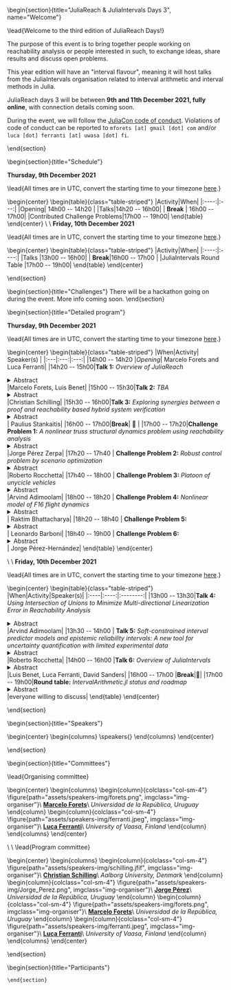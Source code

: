 <!-- =============================
     ABOUT
    ============================== -->

\begin{section}{title="JuliaReach & JuliaIntervals Days 3", name="Welcome"}

\lead{Welcome to the third edition of JuliaReach Days!}

The purpose of this event is to bring together people working on reachability analysis
or people interested in such, to exchange ideas, share results and discuss open problems.

This year edition will have an "interval flavour", meaning it will host talks from the JuliaIntervals organisation related to interval arithmetic and interval methods in Julia.

JuliaReach days 3 will be between **9th and 11th December 2021, fully online**, with
connection details coming soon.

During the event, we will follow the [JuliaCon code of conduct](https://juliacon.org/2021/coc/).
Violations of code of conduct can be reported to `mforets [at] gmail [dot] com` and/or `luca [dot] ferranti [at] uwasa [dot] fi`.

\end{section}


<!-- ==============================
     GETTING STARTED
     ============================== -->
\begin{section}{title="Schedule"}

**Thursday, 9th December 2021**

\lead{All times are in UTC, convert the starting time to your timezone [here](https://arewemeetingyet.com/UTC/2021-12-09/14:00).}

\begin{center}
\begin{table}{class="table-striped"}
|Activity|When|
|:----:|:---:|
|Opening| 14h00 -- 14h20 |
|Talks|14h20 -- 16h00|
| **Break** | 16h00 -- 17h00|
|Contributed Challenge Problems|17h00 -- 19h00|
\end{table}
\end{center}
\\
\\
**Friday, 10th December 2021**

\lead{All times are in UTC, convert the starting time to your timezone [here](https://arewemeetingyet.com/UTC/2021-12-09/13:00).}

\begin{center}
\begin{table}{class="table-striped"}
|Activity|When|
|:----:|:----:|
|Talks |13h00 -- 16h00|
| **Break**|16h00 -- 17h00 |
|JuliaIntervals Round Table |17h00 -- 19h00|
\end{table}
\end{center}

\end{section}



<!-- ==============================
     HACKATHON
     ============================== -->
\begin{section}{title="Challenges"}
    There will be a hackathon going on during the event. More info coming soon.
\end{section}


<!-- =============================
     Detailed program
    ============================== -->

\begin{section}{title="Detailed program"}

**Thursday, 9th December 2021**

\lead{All times are in UTC, convert the starting time to your timezone [here](https://arewemeetingyet.com/UTC/2021-12-09/14:00).}

\begin{center}
\begin{table}{class="table-striped"}
|When|Activity| Speaker(s) |
|:---|:---:|:---:|
|14h00 -- 14h20 |*Opening*| Marcelo Forets and Luca Ferranti|
|14h20 -- 15h00|**Talk 1:** *Overview of JuliaReach* <details><summary>Abstract</summary>TBA</details>|Marcelo Forets, Luis Benet|
|15h00 -- 15h30|**Talk 2:** *TBA*<details><summary>Abstract</summary>TBA</details>|Christian Schilling|
|15h30 -- 16h00|**Talk 3:** *Exploring synergies between a proof and reachability based hybrid system verification* <details><summary>Abstract</summary>This talk presents a joint work on integrating JuliaReach and reachability analysis into a refinement and proof-based system modelling and verification framework - Event-B. In particular, the talk attempts to demonstrate how reachability analysis can help to increase the verification automation of the hybrid system development in Event-B. </details>| Paulius Stankaitis|
|16h00 -- 17h00|**Break**| 🍕 |
|17h00 -- 17h20|**Challenge Problem 1:** *A nonlinear truss structural dynamics problem using reachability analysis* <details><summary>Abstract</summary>In this challenge, a simple truss-structure linear/nonlinear dynamics problem will be presented, where in the nonlinear case, large displacements are considered [[1]](https://raw.githubusercontent.com/ONSAS/libroANLE/main/tex/libroANLE.pdf#subsection.4.3.1). Basic Finite Element Method and Solid Dynamics concepts will be exposed, as well as the gold-standard numerical integration techniques. The recent application of Reachability Analysis to the linear case will be recalled [[2]](https://arxiv.org/pdf/2105.05841.pdf). The numerical results for the linear case using numerical integration and reachability will be obtained. Finally the nonlinear case problem will be clearly posed allowing to discuss possible novel approaches using reachability analysis.</details>|Jorge Pérez Zerpa|
|17h20 -- 17h40 | **Challenge Problem 2:** *Robust control problem by scenario optimization* <details><summary>Abstract</summary>TBA</details>|Roberto Rocchetta|
|17h40 -- 18h00 | **Challenge Problem 3:** *Platoon of unycicle vehicles* <details><summary>Abstract</summary>TBA</details>|Arvind Adimoolam|
|18h00 -- 18h20 | **Challenge Problem 4:**  *Nonlinear model of F16 flight dynamics* <details><summary>Abstract</summary>TBA</details>| Raktim Bhattacharya|
|18h20 -- 18h40 | **Challenge Problem 5:**   <details><summary>Abstract</summary>TBA</details>| Leonardo Barboni|
|18h40 -- 19h00 | **Challenge Problem 6:**   <details><summary>Abstract</summary>TBA</details>| Jorge Pérez-Hernández|
\end{table}
\end{center}

\\
\\
**Friday, 10th December 2021**

\lead{All times are in UTC, convert the starting time to your timezone [here](https://arewemeetingyet.com/UTC/2021-12-09/13:00).}

\begin{center}
\begin{table}{class="table-striped"}
|When|Activity|Speaker(s)|
|:----|:----:|:--------:|
|13h00 -- 13h30|**Talk 4:** *Using Intersection of Unions to Minimize Multi-directional Linearization Error in Reachability Analysis* <details><summary>Abstract</summary>Given an initial set of a nonlinear system with uncertain parameters and inputs, the set of states that can possibly be reached is computed. The approach is based on local linearizations of the nonlinear system, while linearization errors are considered by Lagrange remainders. These errors are added as uncertain inputs, such that the reachable set of the locally linearized system encloses the one of the original system. The linearization error is controlled by splitting of reachable sets. Reachable sets are represented by zonotopes, allowing an efficient computation in relatively high-dimensional space. </details>|Arvind Adimoolam|
|13h30 -- 14h00 | **Talk 5:** *Soft-constrained interval predictor models and epistemic reliability intervals: A new tool for uncertainty quantification with limited experimental data* <details><summary>Abstract</summary>TBA</details>|Roberto Rocchetta|
|14h00 -- 16h00 |**Talk 6:** *Overview of JuliaIntervals* <details><summary>Abstract</summary>TBA</details>|Luis Benet, Luca Ferranti, David Sanders|
|16h00 -- 17h00 |**Break**|🍕|
|17h00 -- 19h00|**Round table:** *IntervalArithmetic.jl status and roadmap* <details><summary>Abstract</summary>TBA</details>|everyone willing to discuss|
\end{table}
\end{center}

\end{section}

<!-- =============================
      INVITED SPEAKERS
    ============================== -->

\begin{section}{title="Speakers"}

\begin{center}
     \begin{columns}
          \speakers{}
     \end{columns}
\end{center}

\end{section}

<!-- =============================
     Organisers
    ============================== -->

\begin{section}{title="Committees"}

\lead{Organising committee}

\begin{center}
\begin{columns}
\begin{column}{colclass="col-sm-4"}
\figure{path="assets/speakers-img/forets.png", imgclass="img-organiser"}\\
**[Marcelo Forets](https://mforets.github.io/)**\\
*Universidad de la República, Uruguay*
\end{column}
\begin{column}{colclass="col-sm-4"}
\figure{path="assets/speakers-img/ferranti.jpeg", imgclass="img-organiser"}\\
**[Luca Ferranti](https://lucaferranti.github.io)**\\
*University of Vaasa, Finland*
\end{column}
\end{columns}
\end{center}

\\
\\
\lead{Program committee}

\begin{center}
\begin{columns}
\begin{column}{colclass="col-sm-4"}
\figure{path="assets/speakers-img/schilling.jfif", imgclass="img-organiser"}\\
**[Christian Schilling](https://schillic.github.io/)**\\
*Aalborg University, Denmark*
\end{column}
\begin{column}{colclass="col-sm-4"}
\figure{path="assets/speakers-img/Jorge_Perez.png", imgclass="img-organiser"}\\
**[Jorge Pérez](https://www.fing.edu.uy/~jorgepz/)**\\
*Universidad de la República, Uruguay*
\end{column}
\begin{column}{colclass="col-sm-4"}
\figure{path="assets/speakers-img/forets.png", imgclass="img-organiser"}\\
**[Marcelo Forets](https://mforets.github.io/)**\\
*Universidad de la República, Uruguay*
\end{column}
\begin{column}{colclass="col-sm-4"}
\figure{path="assets/speakers-img/ferranti.jpeg", imgclass="img-organiser"}\\
**[Luca Ferranti](https://lucaferranti.github.io)**\\
*University of Vaasa, Finland*
\end{column}
\end{columns}
\end{center}

\end{section}

\begin{section}{title="Participants"}

~~~<div id="map"></div>~~~
\end{section}